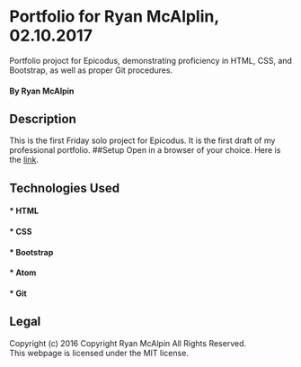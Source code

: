 # Portfolio for Ryan McAlplin, 02.10.2017
Portfolio projoct for Epicodus, demonstrating proficiency in HTML, CSS, and Bootstrap, as well as proper Git procedures.
#### By Ryan McAlpin
## Description
This is the first Friday solo project for Epicodus. It is the first draft of my professional portfolio.
##Setup
Open in a browser of your choice. Here is  the <a href="https://ryanmcalpin.github.io/portfolio/">link</a>.
## Technologies Used
#### * HTML
#### * CSS
#### * Bootstrap
#### * Atom
#### * Git
## Legal
Copyright (c) 2016 Copyright Ryan McAlpin All Rights Reserved.<br/>
This webpage is licensed under the MIT license.
